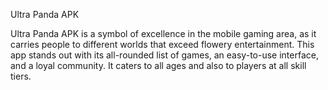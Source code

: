 Ultra Panda APK


Ultra Panda APK is a symbol of excellence in the mobile gaming area, as it carries people to different worlds that exceed flowery entertainment. 
This app stands out with its all-rounded list of games, an easy-to-use interface, and a loyal community. 
It caters to all ages and also to players at all skill tiers.
